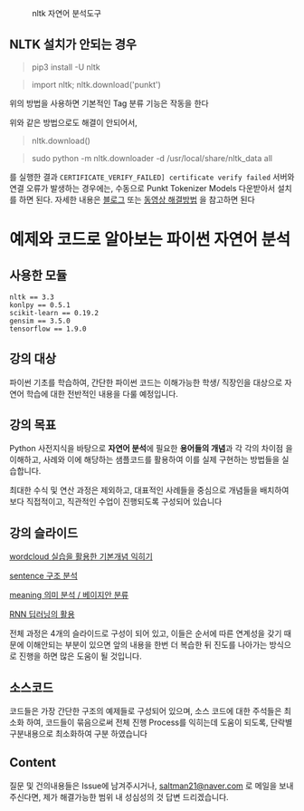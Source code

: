 
<figure class="align-left">
  <img src="https://static1.squarespace.com/static/538cea80e4b00f1fad490c1b/54668a77e4b00fb778d22a34/54668d8ae4b00fb778d2859c/1416007413413/NLTK.png" alt="">
  <figcaption>nltk 자연어 분석도구</figcaption>
</figure>


## NLTK 설치가 안되는 경우


>  pip3 install -U nltk 

> import nltk; nltk.download('punkt')

위의 방법을 사용하면 기본적인 Tag 분류 기능은 작동을 한다

위와 같은 방법으로도 해결이 안되어서, 

> nltk.download()

> sudo python -m nltk.downloader -d /usr/local/share/nltk_data all

를 실행한 결과 `CERTIFICATE_VERIFY_FAILED] certificate verify failed` 서버와 연결 오류가 발생하는 경우에는, 수동으로 Punkt Tokenizer Models 다운받아서 설치를 하면 된다. 자세한 내용은 [블로그](http://pubdata.tistory.com/154) 또는 [동영상 해결방법](https://programmers.co.kr/learn/courses/21/lessons/946) 을 참고하면 된다




# 예제와 코드로 알아보는 파이썬 자연어 분석


## 사용한 모듈

    nltk == 3.3
    konlpy == 0.5.1
    scikit-learn == 0.19.2
    gensim == 3.5.0
    tensorflow == 1.9.0



## 강의 대상

파이썬 기초를 학습하여, 간단한 파이썬 코드는 이해가능한 학생/ 직장인을 대상으로 자연어 학습에 대한 전반적인 내용을 다룰 예정입니다.


## 강의 목표

Python 사전지식을 바탕으로 **자연어 분석**에 필요한 **용어들의 개념**과 각 각의 차이점 을 이해하고, 사례와 이에 해당하는 샘플코드를 활용하여 이를 실제 구현하는 방법들을 실습합니다.

최대한 수식 및 연산 과정은 제외하고, 대표적인 사례들을 중심으로 개념들을 배치하여 보다 직접적이고, 직관적인 수업이 진행되도록 구성되어 있습니다


## 강의 슬라이드


[wordcloud 실습을 활용한 기본개념 익히기](https://www.slideshare.net/YBkim2/1-word-cloud)

[sentence 구조 분석](https://www.slideshare.net/YBkim2/2-sentence)

[meaning 의미 분석 / 베이지안 분류](https://www.slideshare.net/YBkim2/3-108453530)

[RNN 딥러닝의 활용](https://www.slideshare.net/YBkim2/4-108453864)


전체 과정은 4개의 슬라이드로 구성이 되어 있고, 이들은 순서에 따른 연계성을 갖기 때문에 이해안되는 부분이 있으면 앞의 내용을 한번 더 복습한 뒤 진도를 나아가는 방식으로 진행을 하면 많은 도움이 될 것입니다.


## 소스코드 

코드들은 가장 간단한 구조의 예제들로 구성되어 있으며, 소스 코드에 대한 주석들은 최소화 하여, 코드들이 묶음으로써 전체 진행 Process를 익히는데 도움이 되도록, 단락별 구분내용으로 최소화하여 구분 하였습니다 


## Content

질문 및 건의내용들은 Issue에 남겨주시거나, saltman21@naver.com 로 메일을 보내주신다면, 제가 해결가능한 범위 내 성심성의 것 답변 드리겠습니다.